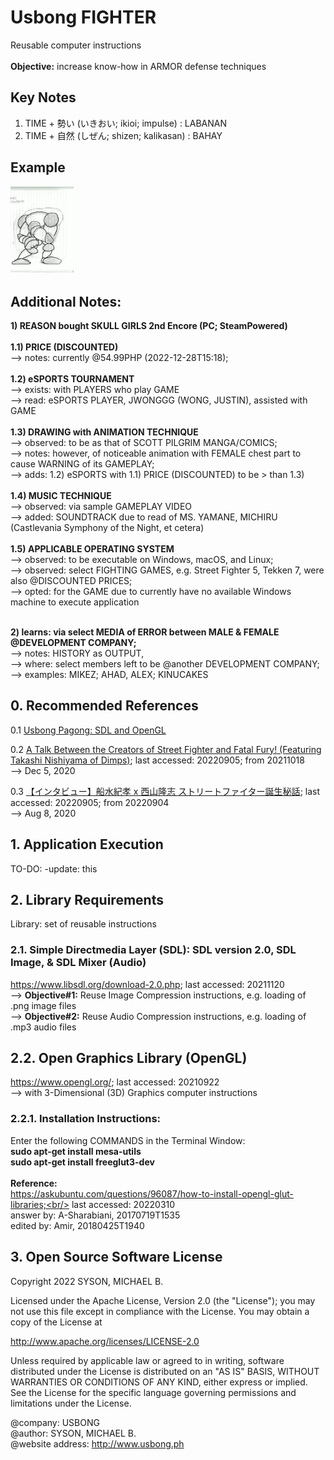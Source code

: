 # Usbong FIGHTER
Reusable computer instructions<br/>
<br/>
<b>Objective:</b> increase know-how in ARMOR defense techniques

## Key Notes
1) TIME + 勢い (いきおい; ikioi; impulse) : LABANAN<br/>
2) TIME + 自然 (しぜん; shizen; kalikasan) : BAHAY

## Example 

<img src="https://github.com/usbong/FIGHTER/blob/main/notes/animation/usbongFighterPilotAndRobotAnimationV3ARMSAndLEGSNoteBounce3FramesV20220627T1607.gif" width="20%">

## Additional Notes:

<b>1) REASON bought SKULL GIRLS 2nd Encore (PC; SteamPowered)</b><br/>
<br/>
<b>1.1) PRICE (DISCOUNTED)</b> <br/>
--> notes: currently @54.99PHP (2022-12-28T15:18);<br/>
<br/>
<b>1.2) eSPORTS TOURNAMENT</b><br/>
--> exists: with PLAYERS who play GAME<br/>
--> read: eSPORTS PLAYER, JWONGGG (WONG, JUSTIN), assisted with GAME<br/>
<br/>
<b>1.3) DRAWING with ANIMATION TECHNIQUE</b><br/>
--> observed: to be as that of SCOTT PILGRIM MANGA/COMICS;<br/>
--> notes: however, of noticeable animation with FEMALE chest part to cause WARNING of its GAMEPLAY;<br/>
--> adds: 1.2) eSPORTS with 1.1) PRICE (DISCOUNTED) to be > than 1.3)<br/>
<br/>
<b>1.4) MUSIC TECHNIQUE</b><br/>
--> observed: via sample GAMEPLAY VIDEO<br/>
--> added: SOUNDTRACK due to read of MS. YAMANE, MICHIRU (Castlevania Symphony of the Night, et cetera)<br/>
<br/>
<b>1.5) APPLICABLE OPERATING SYSTEM</b><br/>
--> observed: to be executable on Windows, macOS, and Linux;<br/>
--> observed: select FIGHTING GAMES, e.g. Street Fighter 5, Tekken 7, were also @DISCOUNTED PRICES;<br/>
--> opted: for the GAME due to currently have no available Windows machine to execute application<br/>
<br/>

<b>2) learns: via select MEDIA of ERROR between MALE & FEMALE @DEVELOPMENT COMPANY;</b><br/>
--> notes: HISTORY as OUTPUT,<br/>
--> where: select members left to be @another DEVELOPMENT COMPANY;<br/>
--> examples: MIKEZ; AHAD, ALEX; KINUCAKES

## 0. Recommended References
0.1 [Usbong Pagong: SDL and OpenGL](https://github.com/usbong/pagong/)

0.2 [A Talk Between the Creators of Street Fighter and Fatal Fury! (Featuring Takashi Nishiyama of Dimps)](https://www.youtube.com/watch?v=GMp5x7-FAiU); last accessed: 20220905; from 20211018<br/>
--> Dec 5, 2020

0.3 [【インタビュー】船水紀孝 x 西山隆志 ストリートファイター誕生秘話](https://www.youtube.com/watch?v=FsHKQQGsrLI); last accessed: 20220905; from 20220904<br/>
--> Aug 8, 2020

## 1. Application Execution
TO-DO: -update: this

## 2. Library Requirements
Library: set of reusable instructions

### 2.1. Simple Directmedia Layer (SDL): SDL version 2.0, SDL Image, & SDL Mixer (Audio)
https://www.libsdl.org/download-2.0.php; last accessed: 20211120<br/>
--> <b>Objective#1:</b> Reuse Image Compression instructions, e.g. loading of .png image files<br/>
--> <b>Objective#2:</b> Reuse Audio Compression instructions, e.g. loading of .mp3 audio files  

## 2.2. Open Graphics Library (OpenGL)
https://www.opengl.org/; last accessed: 20210922<br/>
--> with 3-Dimensional (3D) Graphics computer instructions

### 2.2.1. Installation Instructions:
Enter the following COMMANDS in the Terminal Window:<br/>
<b>sudo apt-get install mesa-utils</b><br/>
<b>sudo apt-get install freeglut3-dev</b><br/>
<br/>
<b>Reference:</b><br/>
https://askubuntu.com/questions/96087/how-to-install-opengl-glut-libraries;<br/>
last accessed: 20220310<br/>
answer by: A-Sharabiani, 20170719T1535<br/>
edited by: Amir, 20180425T1940<br/>

## 3. Open Source Software License
Copyright 2022 SYSON, MICHAEL B.

Licensed under the Apache License, Version 2.0 (the "License"); you may not use this file except in compliance with the License. You may obtain a copy of the License at

   http://www.apache.org/licenses/LICENSE-2.0
  
Unless required by applicable law or agreed to in writing, software distributed under the License is distributed on an "AS IS" BASIS, WITHOUT WARRANTIES OR CONDITIONS OF ANY KIND, either express or implied. See the License for the specific language governing permissions and limitations under the License.

@company: USBONG<br/>
@author: SYSON, MICHAEL B.<br/>
@website address: http://www.usbong.ph<br/>
